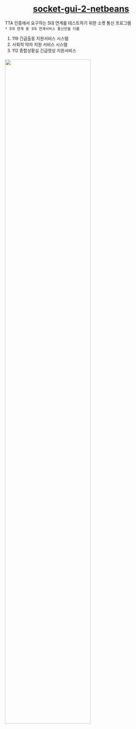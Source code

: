 <h1 align="center">
  <a href="https://reactnative.dev/">
   socket-gui-2-netbeans
  </a>
</h1>

TTA 인증에서 요구하는 5대 연계를 테스트하기 위한 소켓 통신 프로그램   
`* 5대 연계 중 3대 연계서비스 통신만을 다룸`
1. 119 긴급출동 지원서비스 시스템   
2. 사회적 약자 지원 서비스 시스템   
3. 112 종합상황실 긴급영상 지원서비스

    
####
<img style="width:75%;" src="https://ozee94.git hub.io/static/socket-gui-2-netbeans/product-img.png" />
